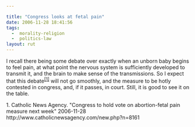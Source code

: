 ```yaml
---

title: "Congress looks at fetal pain"
date: 2006-11-28 18:41:56
tags:
  -  morality-religion
  -  politics-law
layout: rut
---
```


I recall there being some debate over exactly when an unborn baby begins to feel pain, at what point the nervous system is sufficiently developed to transmit it, and the brain to make sense of the transmissions.  So I expect that this debate<sup>[\[1\]][ref1]</sup> will not go smoothly, and the measure to be hotly contested in congress, and, if it passes, in court.  Still, it is good to see it on the table.

<div markdown="1" class="postrefs">
1. Catholic News Agency.  "Congress to hold vote on abortion-fetal pain measure next week"  2006-11-28 http://www.catholicnewsagency.com/new.php?n=8161
</div>

[ref1]: http://www.catholicnewsagency.com/new.php?n=8161 "Congress to hold vote on abortion-fetal pain measure next week"

